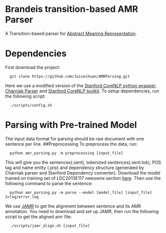Brandeis transition-based AMR Parser
==========

A Transition-based parser for [Abstract Meaning Representation](http://amr.isi.edu/).

# Dependencies
First download the project:
      
      git clone https://github.com/Juicechuan/AMRParsing.git

Here we use a modified version of the [Stanford CoreNLP python wrapper](https://github.com/dasmith/stanford-corenlp-python), [Charniak Parser]() and [Stanford CoreNLP toolkit](http://nlp.stanford.edu/software/corenlp.shtml).
To setup dependencies, run the following script:
   
      ./scripts/config.sh



# Parsing with Pre-trained Model
The input data format for parsing should be raw document with one sentence per line. 
##Preprocessing
To preprocess the data, run:
   
      python amr_parsing.py -m preprocessing [input_file]

This will give you the sentences(.sent), tokenized sentences(.sent.tok), POS tag and name entity (.prp) and dependency structure (generated by Charniak parser and Stanford Dependency converter).
Download the model trained on training set of LDC2013E117 newswire section [here](www.cs.brandeis.edu/~cwang24/LDC2013E117.train.basic-abt-charniak.m). Then use the following command to parse the sentence:

      python amr_parsing.py -m parse --model [model_file] [input_file] 2>log/error.log

We use [JAMR](https://github.com/jflanigan/jamr) to get the alignment between sentence and its AMR annotation. You need to download and set up JAMR, then run the following script to get the aligned amr file:

      ./scripts/jamr_align.sh [input_file]